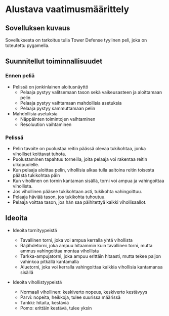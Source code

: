 # Alustava vaatimusmäärittely

## Sovelluksen kuvaus

Sovelluksesta on tarkoitus tulla Tower Defense tyylinen peli, joka on toteutettu pygamella.

## Suunnitellut toiminnallisuudet

### Ennen peliä

- Pelissä on jonkinlainen aloitusnäyttö
  - Pelaaja pystyy valitsemaan tason sekä vaikeusasteen ja aloittamaan pelin
  - Pelaaja pystyy vaihtamaan mahdollisia asetuksia
  - Pelaaja pystyy sammuttamaan pelin
- Mahdollisia asetuksia
  - Näppäinten toimintojen vaihtaminen
  - Resoluution vaihtaminen

### Pelissä

- Pelin tavoite on puolustaa reitin päässä olevaa tukikohtaa, jonka viholliset koittavat tuhota. 
- Puolustaminen tapahtuu torneilla, joita pelaaja voi rakentaa reitin ulkopuolelle.
- Kun pelaaja aloittaa pelin, vihollisia alkaa tulla aaltoina reitin toisesta päästä tukikohtaa päin
- Kun vihollinen on tornin kantaman sisällä, torni voi ampua ja vahingoittaa vihollista.
- Jos vihollinen pääsee tukikohtaan asti, tukikohta vahingoittuu.
- Pelaaja häviää tason, jos tukikohta tuhoutuu.
- Pelaaja voittaa tason, jos hän saa päihitettyä kaikki vihollisaallot.

## Ideoita

- Ideoita tornityypeistä
  - Tavallinen torni, joka voi ampua kerralla yhtä vihollista
  - Räjähdetorni, joka ampuu hitaammin kuin tavallinen torni, mutta ammus vahingoittaa montaa vihollista
  - Tarkka-ampujatorni, joka ampuu erittäin hitaasti, mutta tekee paljon vahinkoa pitkällä kantamalla
  - Aluetorni, joka voi kerralla vahingoittaa kaikkia vihollisia kantamansa sisällä

- Ideoita vihollistyypeistä
  - Normaali vihollinen: keskiverto nopeus, keskiverto kestävyys 
  - Parvi: nopeita, heikkoja, tulee suurissa määrissä
  - Tankki: hitaita, kestäviä
  - Pomo: erittäin kestävä, tulee yksin
